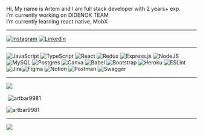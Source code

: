 Hi, My name is Artem and I am full stack developer with 2 years+ exp. <br> I’m currently working on DIDENOK TEAM<br> I’m currently learning react native, MobX<br>
___________________________________________________________________________________________________________________________________________________________
[![Instagram](https://img.shields.io/badge/Instagram-%23E4405F.svg?logo=Instagram&logoColor=white)](https://instagram.com/barinov.art) [![LinkedIn](https://img.shields.io/badge/LinkedIn-%230077B5.svg?logo=linkedin&logoColor=white)](https://linkedin.com/in/https://www.linkedin.com/mwlite/in/artem-barinov-105662252) 

___________________________________________________________________________________________________________________________________________________________
![JavaScript](https://img.shields.io/badge/javascript-%23323330.svg?style=for-the-badge&logo=javascript&logoColor=%23F7DF1E) ![TypeScript](https://img.shields.io/badge/typescript-%23007ACC.svg?style=for-the-badge&logo=typescript&logoColor=white) ![React](https://img.shields.io/badge/react-%2320232a.svg?style=for-the-badge&logo=react&logoColor=%2361DAFB) ![Redux](https://img.shields.io/badge/redux-%23593d88.svg?style=for-the-badge&logo=redux&logoColor=white)  ![Express.js](https://img.shields.io/badge/express.js-%23404d59.svg?style=for-the-badge&logo=express&logoColor=%2361DAFB) ![NodeJS](https://img.shields.io/badge/node.js-6DA55F?style=for-the-badge&logo=node.js&logoColor=white)  ![MySQL](https://img.shields.io/badge/mysql-%2300f.svg?style=for-the-badge&logo=mysql&logoColor=white) ![Postgres](https://img.shields.io/badge/postgres-%23316192.svg?style=for-the-badge&logo=postgresql&logoColor=white) ![Canva](https://img.shields.io/badge/Canva-%2300C4CC.svg?style=for-the-badge&logo=Canva&logoColor=white) ![Babel](https://img.shields.io/badge/Babel-F9DC3e?style=for-the-badge&logo=babel&logoColor=black) ![Bootstrap](https://img.shields.io/badge/bootstrap-%23563D7C.svg?style=for-the-badge&logo=bootstrap&logoColor=white) ![Heroku](https://img.shields.io/badge/heroku-%23430098.svg?style=for-the-badge&logo=heroku&logoColor=white) ![ESLint](https://img.shields.io/badge/ESLint-4B3263?style=for-the-badge&logo=eslint&logoColor=white) ![Jira](https://img.shields.io/badge/jira-%230A0FFF.svg?style=for-the-badge&logo=jira&logoColor=white)![Figma](https://img.shields.io/badge/figma-%23F24E1E.svg?style=for-the-badge&logo=figma&logoColor=white) ![Notion](https://img.shields.io/badge/Notion-%23000000.svg?style=for-the-badge&logo=notion&logoColor=white) ![Postman](https://img.shields.io/badge/Postman-FF6C37?style=for-the-badge&logo=postman&logoColor=white) ![Swagger](https://img.shields.io/badge/-Swagger-%23Clojure?style=for-the-badge&logo=swagger&logoColor=white)

___________________________________________________________________________________________________________________________________________________________
![](https://github-readme-streak-stats.herokuapp.com/?user=ArtBar9981&theme=gruvbox&hide_border=false)<br/>



<p>&nbsp;<img align="center" src="https://github-readme-stats.vercel.app/api?username=ArtBar9981&show_icons=true&theme=gruvbox&locale=en" alt="artbar9981" /></p>


<p><img align="center" src="https://github-readme-stats.vercel.app/api/top-langs?username=artbar9981&show_icons=true&theme=gruvbox&locale=en&layout=compact" alt="artbar9981" /></p>

___________________________________________________________________________________________________________________________________________________________
![](https://github-profile-trophy.vercel.app/?username=artbar9981&theme=gruvbox&no-frame=false&no-bg=false&margin-w=4)

<!-- Proudly created with GPRM ( https://gprm.itsvg.in ) -->




